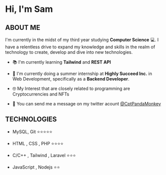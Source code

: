 # Hi, I'm Sam

<h2>ABOUT ME</h2>

I'm currently in the midst of my third year studying **Computer Science** 💻. I have a relentless drive to expand my knowledge
and skills in the realm of technology to create, develop and dive into new technologies.

- 📚 I'm currently learning **Tailwind** and **REST API**

- 🏢 I'm currently doing a summer internship at **Highly Succeed Inc.** in Web Development, specifically as a **Backend Developer**.

- 🤓 My Interest that are closely related to programming are Cryptocurrencies and NFTs

- 💭 You can send me a message on my twitter acount [@CptPandaMonkey](https://twitter.com/CptPandaMonkey)

<h2>TECHNOLOGIES</h2>

- MySQL, Git ⭐⭐⭐⭐⭐

- HTML , CSS , PHP ⭐⭐⭐⭐

- C/C++ , Tailwind , Laravel ⭐⭐⭐

- JavaScript , Nodejs ⭐⭐

<!--add more info and icons soon-->
